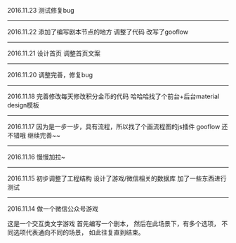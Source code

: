 


2016.11.23
测试修复bug

---------------------------------

2016.11.22
添加了编写剧本节点的地方
调整了代码
改写了gooflow

---------------------------------

2016.11.21
设计首页
调整首页文案

---------------------------------

2016.11.20
调整完善，修复bug

---------------------------------

2016.11.18
完善修改每天修改积分金币的代码
哈哈哈找了个前台+后台material design模板

---------------------------------

2016.11.17
因为是一步一步，具有流程，所以找了个画流程图的js插件
gooflow 还不错哦
继续完善~~

---------------------------------

2016.11.16
慢慢加拉~

---------------------------------

2016.11.15
初步调整了工程结构
设计了游戏/微信相关的数据库
加了一些东西进行测试

---------------------------------

2016.11.14
做一个微信公众号游戏

这是一个交互类文字游戏
首先编写一个剧本，
然后在此场景下，有多个选项，
不同选项代表通向不同的场景，
如此往复直到结束。
